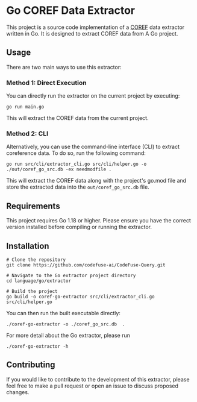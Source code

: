 # Go COREF Data Extractor

This project is a source code implementation of a [COREF](https://github.com/codefuse-ai/CodeFuse-Query?tab=readme-ov-file#code-data-model-coref) data extractor written in Go. It is designed to extract COREF data from A Go project.

## Usage

There are two main ways to use this extractor:

### Method 1: Direct Execution

You can directly run the extractor on the current project by executing:

```shell
go run main.go
``` 

This will extract the COREF data from the current project.

### Method 2: CLI

Alternatively, you can use the command-line interface (CLI) to extract coreference data. To do so, run the following command:

```shell
go run src/cli/extractor_cli.go src/cli/helper.go -o ./out/coref_go_src.db -ex needmodfile .
```

This will extract the COREF data along with the project's go.mod file and store the extracted data into the `out/coref_go_src.db` file.


## Requirements

This project requires Go 1.18 or higher. Please ensure you have the correct version installed before compiling or running the extractor.


## Installation

```shell
# Clone the repository
git clone https://github.com/codefuse-ai/CodeFuse-Query.git

# Navigate to the Go extractor project directory
cd language/go/extractor

# Build the project
go build -o coref-go-extractor src/cli/extractor_cli.go src/cli/helper.go

```

You can then run the built executable directly:

```shell
./coref-go-extractor -o ./coref_go_src.db  .
```

For more detail about the Go extractor, please run 

```shell
./coref-go-extractor -h
```

## Contributing

If you would like to contribute to the development of this extractor, please feel free to make a pull request or open an issue to discuss proposed changes.